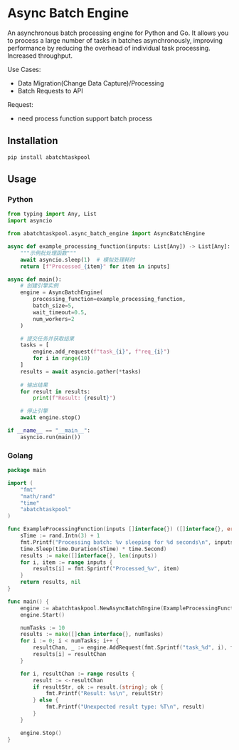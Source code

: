 # Async Batch Engine

An asynchronous batch processing engine for Python and Go. It allows you to process a large number of tasks in batches asynchronously, improving performance by reducing the overhead of individual task processing. Increased throughput.

Use Cases:
- Data Migration(Change Data Capture)/Processing 
- Batch Requests to API

Request:
- need process function support batch process

## Installation

```shell
pip install abatchtaskpool
```

## Usage
### Python
```python
from typing import Any, List
import asyncio

from abatchtaskpool.async_batch_engine import AsyncBatchEngine

async def example_processing_function(inputs: List[Any]) -> List[Any]:
    """示例批处理函数"""
    await asyncio.sleep(1)  # 模拟处理耗时
    return [f"Processed_{item}" for item in inputs]

async def main():
    # 创建引擎实例
    engine = AsyncBatchEngine(
        processing_function=example_processing_function,
        batch_size=5,
        wait_timeout=0.5,
        num_workers=2
    )

    # 提交任务并获取结果
    tasks = [
        engine.add_request(f"task_{i}", f"req_{i}")
        for i in range(10)
    ]
    results = await asyncio.gather(*tasks)
    
    # 输出结果
    for result in results:
        print(f"Result: {result}")

    # 停止引擎
    await engine.stop()

if __name__ == "__main__":
    asyncio.run(main())

```

### Golang
```go
package main

import (
	"fmt"
	"math/rand"
	"time"
	"abatchtaskpool"
)

func ExampleProcessingFunction(inputs []interface{}) ([]interface{}, error) {
	sTime := rand.Intn(3) + 1
	fmt.Printf("Processing batch: %v sleeping for %d seconds\n", inputs, sTime)
	time.Sleep(time.Duration(sTime) * time.Second)
	results := make([]interface{}, len(inputs))
	for i, item := range inputs {
		results[i] = fmt.Sprintf("Processed_%v", item)
	}
	return results, nil
}

func main() {
	engine := abatchtaskpool.NewAsyncBatchEngine(ExampleProcessingFunction, 3, 50*time.Millisecond, 4)
	engine.Start()

	numTasks := 10
	results := make([]chan interface{}, numTasks)
	for i := 0; i < numTasks; i++ {
		resultChan, _ := engine.AddRequest(fmt.Sprintf("task_%d", i), fmt.Sprintf("req_%d", i))
		results[i] = resultChan
	}

	for i, resultChan := range results {
		result := <-resultChan
		if resultStr, ok := result.(string); ok {
			fmt.Printf("Result: %s\n", resultStr)
		} else {
			fmt.Printf("Unexpected result type: %T\n", result)
		}
	}

	engine.Stop()
}
```